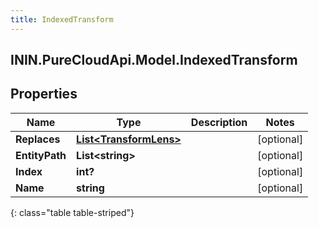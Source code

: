 ```yaml
---
title: IndexedTransform
---
```

## ININ.PureCloudApi.Model.IndexedTransform

## Properties

|Name | Type | Description | Notes|
|------------ | ------------- | ------------- | -------------|
| **Replaces** | [**List&lt;TransformLens&gt;**](TransformLens.html) |  | [optional] |
| **EntityPath** | **List&lt;string&gt;** |  | [optional] |
| **Index** | **int?** |  | [optional] |
| **Name** | **string** |  | [optional] |
{: class="table table-striped"}


